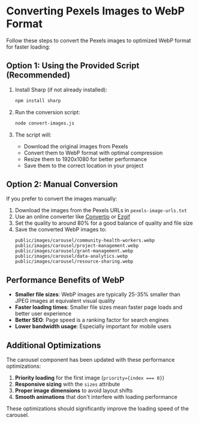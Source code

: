 # Converting Pexels Images to WebP Format

Follow these steps to convert the Pexels images to optimized WebP format for faster loading:

## Option 1: Using the Provided Script (Recommended)

1. Install Sharp (if not already installed):
   ```bash
   npm install sharp
   ```

2. Run the conversion script:
   ```bash
   node convert-images.js
   ```

3. The script will:
   - Download the original images from Pexels
   - Convert them to WebP format with optimal compression
   - Resize them to 1920x1080 for better performance
   - Save them to the correct location in your project

## Option 2: Manual Conversion

If you prefer to convert the images manually:

1. Download the images from the Pexels URLs in `pexels-image-urls.txt`
2. Use an online converter like [Convertio](https://convertio.co/jpg-webp/) or [Ezgif](https://ezgif.com/jpg-to-webp)
3. Set the quality to around 80% for a good balance of quality and file size
4. Save the converted WebP images to:
   ```
   public/images/carousel/community-health-workers.webp
   public/images/carousel/project-management.webp
   public/images/carousel/grant-management.webp
   public/images/carousel/data-analytics.webp
   public/images/carousel/resource-sharing.webp
   ```

## Performance Benefits of WebP

- **Smaller file sizes**: WebP images are typically 25-35% smaller than JPEG images at equivalent visual quality
- **Faster loading times**: Smaller file sizes mean faster page loads and better user experience
- **Better SEO**: Page speed is a ranking factor for search engines
- **Lower bandwidth usage**: Especially important for mobile users

## Additional Optimizations

The carousel component has been updated with these performance optimizations:

1. **Priority loading** for the first image (`priority={index === 0}`)
2. **Responsive sizing** with the `sizes` attribute
3. **Proper image dimensions** to avoid layout shifts
4. **Smooth animations** that don't interfere with loading performance

These optimizations should significantly improve the loading speed of the carousel.
